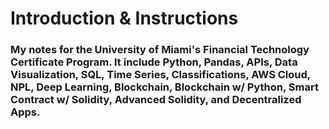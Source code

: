 # Introduction & Instructions 
### My notes for the University of Miami's Financial Technology Certificate Program. It include Python, Pandas, APIs, Data Visualization, SQL, Time Series, Classifications, AWS Cloud, NPL, Deep Learning, Blockchain, Blockchain w/ Python, Smart Contract w/ Solidity, Advanced Solidity, and Decentralized Apps.
